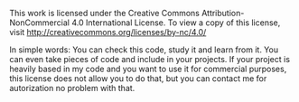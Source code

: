 This work is licensed under the Creative Commons Attribution-NonCommercial 4.0 International License. 
To view a copy of this license, visit http://creativecommons.org/licenses/by-nc/4.0/

In simple words: You can check this code, study it and learn from it. You can even take pieces of code and include in your projects.
If your project is heavily based in my code and you want to use it for commercial purposes, this license does not allow you to do
that, but you can contact me for autorization no problem with that.
